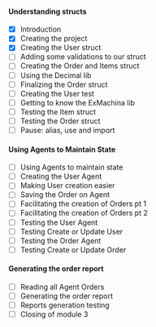#### Understanding structs

- [x] Introduction
- [x] Creating the project
- [x] Creating the User struct
- [ ] Adding some validations to our struct
- [ ] Creating the Order and Items struct
- [ ] Using the Decimal lib
- [ ] Finalizing the Order struct
- [ ] Creating the User test
- [ ] Getting to know the ExMachina lib
- [ ] Testing the Item struct
- [ ] Testing the Order struct
- [ ] Pause: alias, use and import

#### Using Agents to Maintain State

- [ ] Using Agents to maintain state
- [ ] Creating the User Agent
- [ ] Making User creation easier
- [ ] Saving the Order on Agent
- [ ] Facilitating the creation of Orders pt 1
- [ ] Facilitating the creation of Orders pt 2
- [ ] Testing the User Agent
- [ ] Testing Create or Update User
- [ ] Testing the Order Agent
- [ ] Testing Create or Update Order

#### Generating the order report

- [ ] Reading all Agent Orders
- [ ] Generating the order report
- [ ] Reports generation testing
- [ ] Closing of module 3